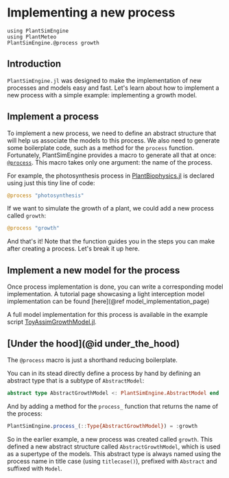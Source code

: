 # Implementing a new process

```@setup usepkg
using PlantSimEngine
using PlantMeteo
PlantSimEngine.@process growth
```

## Introduction

`PlantSimEngine.jl` was designed to make the implementation of new processes and models easy and fast. Let's learn about how to implement a new process with a simple example: implementing a growth model.

## Implement a process

To implement a new process, we need to define an abstract structure that will help us associate the models to this process. We also need to generate some boilerplate code, such as a method for the `process` function. Fortunately, PlantSimEngine provides a macro to generate all that at once: [`@process`](@ref). This macro takes only one argument: the name of the process.

For example, the photosynthesis process in [PlantBiophysics.jl](https://github.com/VEZY/PlantBiophysics.jl) is declared using just this tiny line of code:

```julia
@process "photosynthesis"
```

If we want to simulate the growth of a plant, we could add a new process called `growth`:

```julia
@process "growth"
```

And that's it! Note that the function guides you in the steps you can make after creating a process. Let's break it up here.

## Implement a new model for the process

Once process implementation is done, you can write a corresponding model implementation. A tutorial page showcasing a light interception model implementation can be found [here](@ref model_implementation_page)

A full model implementation for this process is available in the example script [ToyAssimGrowthModel.jl](https://github.com/VirtualPlantLab/PlantSimEngine.jl/blob/main/examples/ToyAssimGrowthModel.jl).

## [Under the hood](@id under_the_hood)

The `@process` macro is just a shorthand reducing boilerplate.

You can in its stead directly define a process by hand by defining an abstract type that is a subtype of `AbstractModel`:
```julia
abstract type AbstractGrowthModel <: PlantSimEngine.AbstractModel end
```
And by adding a method for the `process_` function that returns the name of the process:
```julia
PlantSimEngine.process_(::Type{AbstractGrowthModel}) = :growth
```

So in the earlier example, a new process was created called `growth`. This defined a new abstract structure called `AbstractGrowthModel`, which is used as a supertype of the models. This abstract type is always named using the process name in title case (using `titlecase()`), prefixed with `Abstract` and suffixed with `Model`.